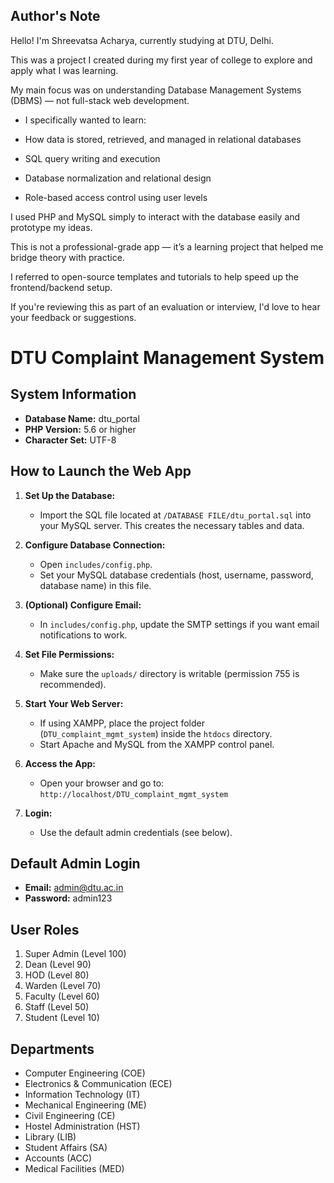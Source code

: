 ## Author's Note

Hello! I'm Shreevatsa Acharya, currently studying at DTU, Delhi.

This was a project I created during my first year of college to explore and apply what I was learning.

My main focus was on understanding Database Management Systems (DBMS) — not full-stack web development.

   - I specifically wanted to learn:

   - How data is stored, retrieved, and managed in relational databases

   - SQL query writing and execution

   - Database normalization and relational design

   - Role-based access control using user levels

I used PHP and MySQL simply to interact with the database easily and prototype my ideas.

This is not a professional-grade app — it’s a learning project that helped me bridge theory with practice.

I referred to open-source templates and tutorials to help speed up the frontend/backend setup.

If you're reviewing this as part of an evaluation or interview, I'd love to hear your feedback or suggestions.

# DTU Complaint Management System

## System Information
- **Database Name:** dtu_portal
- **PHP Version:** 5.6 or higher
- **Character Set:** UTF-8

## How to Launch the Web App

1. **Set Up the Database:**
   - Import the SQL file located at `/DATABASE FILE/dtu_portal.sql` into your MySQL server. This creates the necessary tables and data.

2. **Configure Database Connection:**
   - Open `includes/config.php`.
   - Set your MySQL database credentials (host, username, password, database name) in this file.

3. **(Optional) Configure Email:**
   - In `includes/config.php`, update the SMTP settings if you want email notifications to work.

4. **Set File Permissions:**
   - Make sure the `uploads/` directory is writable (permission 755 is recommended).

5. **Start Your Web Server:**
   - If using XAMPP, place the project folder (`DTU_complaint_mgmt_system`) inside the `htdocs` directory.
   - Start Apache and MySQL from the XAMPP control panel.

6. **Access the App:**
   - Open your browser and go to: `http://localhost/DTU_complaint_mgmt_system`

7. **Login:**
   - Use the default admin credentials (see below).

## Default Admin Login
- **Email:** admin@dtu.ac.in
- **Password:** admin123


## User Roles
1. Super Admin (Level 100)
2. Dean (Level 90)
3. HOD (Level 80)
4. Warden (Level 70)
5. Faculty (Level 60)
6. Staff (Level 50)
7. Student (Level 10)

## Departments
- Computer Engineering (COE)
- Electronics & Communication (ECE)
- Information Technology (IT)
- Mechanical Engineering (ME)
- Civil Engineering (CE)
- Hostel Administration (HST)
- Library (LIB)
- Student Affairs (SA)
- Accounts (ACC)
- Medical Facilities (MED) 